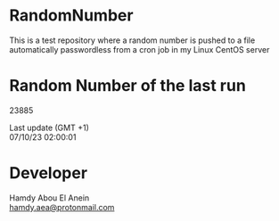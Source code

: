 # RandomNumber    
This is a test repository where a random number is pushed to a file automatically passwordless from a cron job in my Linux CentOS server    
# Random Number of the last run   
23885
      
Last update (GMT +1)    
07/10/23 02:00:01
# Developer    
Hamdy Abou El Anein   
hamdy.aea@protonmail.com
